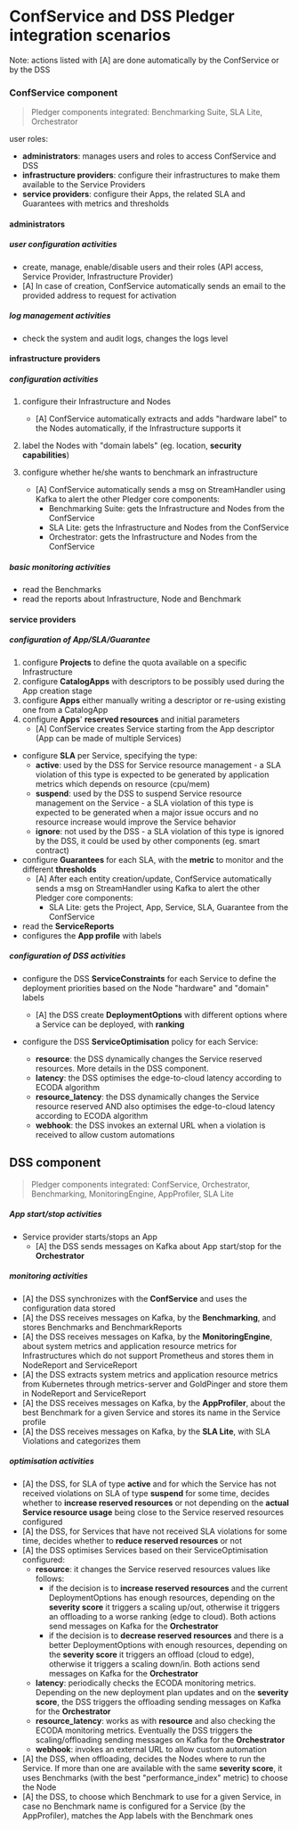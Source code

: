 # ConfService and DSS Pledger integration scenarios


Note: actions listed with [A] are done automatically by the ConfService or by the DSS

### ConfService component

>Pledger components integrated: Benchmarking Suite, SLA Lite, Orchestrator


user roles:
- **administrators**: manages users and roles to access ConfService and DSS
- **infrastructure providers**: configure their infrastructures to make them available to the Service Providers
- **service providers**: configure their Apps, the related SLA and Guarantees with metrics and thresholds

#### administrators
##### user configuration activities
- create, manage, enable/disable users and their roles (API access, Service Provider, Infrastructure Provider)
- [A] In case of creation, ConfService automatically sends an email to the provided address to request for activation

##### log management activities
- check the system and audit logs, changes the logs level

#### infrastructure providers
##### configuration activities
1. configure their Infrastructure and Nodes 

    - [A] ConfService automatically extracts and adds "hardware label" to the Nodes automatically, if the Infrastructure supports it

2. label the Nodes with "domain labels" (eg. location, **security capabilities**)
3. configure whether he/she wants to benchmark an infrastructure
     - [A] ConfService automatically sends a msg on StreamHandler using Kafka to alert the other Pledger core components:
        - Benchmarking Suite: gets the Infrastructure and Nodes from the ConfService
        - SLA Lite: gets the Infrastructure and Nodes from the ConfService
        - Orchestrator:  gets the Infrastructure and Nodes from the ConfService

##### basic monitoring activities
- read the Benchmarks
- read the reports about Infrastructure, Node and Benchmark

#### service providers

##### configuration of App/SLA/Guarantee

1. configure **Projects** to define the quota available on a specific Infrastructure
2. configure **CatalogApps** with descriptors to be possibly used during the App creation stage
3. configure **Apps** either manually writing a descriptor or re-using existing one from a CatalogApp
4. configure **Apps**' **reserved resources** and initial parameters
     - [A] ConfService creates Service starting from the App descriptor (App can be made of multiple Services)
- configure **SLA** per Service, specifying the type: 
    - **active**: used by the DSS for Service resource management - a SLA violation of this type is expected to be generated by application metrics which depends on resource (cpu/mem)
    - **suspend**: used by the DSS to suspend Service resource management on the Service - a SLA violation of this type is expected to be generated when a major issue occurs and no resource increase would improve the Service behavior
    - **ignore**: not used by the DSS - a SLA violation of this type is ignored by the DSS, it could be used by other components (eg. smart contract)
- configure **Guarantees** for each SLA, with the **metric** to monitor and the different **thresholds** 
    - [A] After each entity creation/update, ConfService automatically sends a msg on StreamHandler using Kafka to alert the other Pledger core components:
       - SLA Lite: gets the Project, App, Service, SLA, Guarantee from the ConfService
- read the **ServiceReports**
- configures the **App profile** with labels


##### configuration of DSS activities

- configure the DSS **ServiceConstraints** for each Service to define the deployment priorities based on the Node "hardware" and "domain" labels
    - [A] the DSS create **DeploymentOptions** with different options where a Service can be deployed, with **ranking**

- configure the DSS **ServiceOptimisation** policy for each Service:
    - **resource**: the DSS dynamically changes the Service reserved resources. More details in the DSS component.
    - **latency**: the DSS optimises the edge-to-cloud latency according to ECODA algorithm
    - **resource_latency**: the DSS dynamically changes the Service resource reserved AND also optimises the edge-to-cloud latency according to ECODA algorithm 
    - **webhook**: the DSS invokes an external URL when a violation is received to allow custom automations


## DSS component

>Pledger components integrated: ConfService, Orchestrator, Benchmarking, MonitoringEngine, AppProfiler, SLA Lite
   
##### App start/stop activities

- Service provider starts/stops an App
    - [A] the DSS sends messages on Kafka about App start/stop for the **Orchestrator**

##### monitoring activities
- [A] the DSS synchronizes with the **ConfService** and uses the configuration data stored
- [A] the DSS receives messages on Kafka, by the **Benchmarking**, and stores Benchmarks and BenchmarkReports
- [A] the DSS receives messages on Kafka, by the **MonitoringEngine**, about system metrics and application resource metrics for Infrastructures which do not support Prometheus and stores them in NodeReport and ServiceReport
- [A] the DSS extracts system metrics and application resource metrics from Kubernetes through metrics-server and GoldPinger and store them in NodeReport and ServiceReport
- [A] the DSS receives messages on Kafka, by the **AppProfiler**, about the best Benchmark for a given Service and stores its name in the Service profile 
- [A] the DSS receives messages on Kafka, by the **SLA Lite**, with SLA Violations and categorizes them


##### optimisation activities
- [A] the DSS, for SLA of type **active** and for which the Service has not received violations on SLA of type **suspend** for some time, decides whether to **increase reserved resources** or not depending on the **actual Service resource usage** being close to the Service reserved resources configured
- [A] the DSS, for Services that have not received SLA violations for some time, decides whether to **reduce reserved resources** or not
- [A] the DSS optimises Services based on their ServiceOptimisation configured:
    - **resource**: it changes the Service reserved resources values like follows: 
       - if the decision is to **increase reserved resources** and the current DeploymentOptions has enough resources, depending on the **severity score** it triggers a scaling up/out, otherwise it triggers an offloading to a worse ranking (edge to cloud). Both actions send messages on Kafka for the **Orchestrator**
       - if the decision is to **decrease reserved resources** and there is a better DeploymentOptions with enough resources, depending on the **severity score** it triggers an offload (cloud to edge), otherwise it triggers a scaling down/in. Both actions send messages on Kafka for the **Orchestrator**
    - **latency**: periodically checks the ECODA monitoring metrics. Depending on the new deployment plan updates and on the **severity score**, the DSS triggers the offloading sending messages on Kafka for the **Orchestrator**
    - **resource_latency**: works as with **resource** and also checking the ECODA monitoring metrics. Eventually the DSS triggers the scaling/offloading sending messages on Kafka for the **Orchestrator**
    - **webhook**: invokes an external URL to allow custom automation
- [A] the DSS, when offloading, decides the Nodes where to run the Service. If more than one are available with the same **severity score**, it uses Benchmarks (with the best "performance_index" metric) to choose the Node
- [A] the DSS, to choose which Benchmark to use for a given Service, in case no Benchmark name is configured for a Service (by the AppProfiler), matches the App labels with the Benchmark ones




